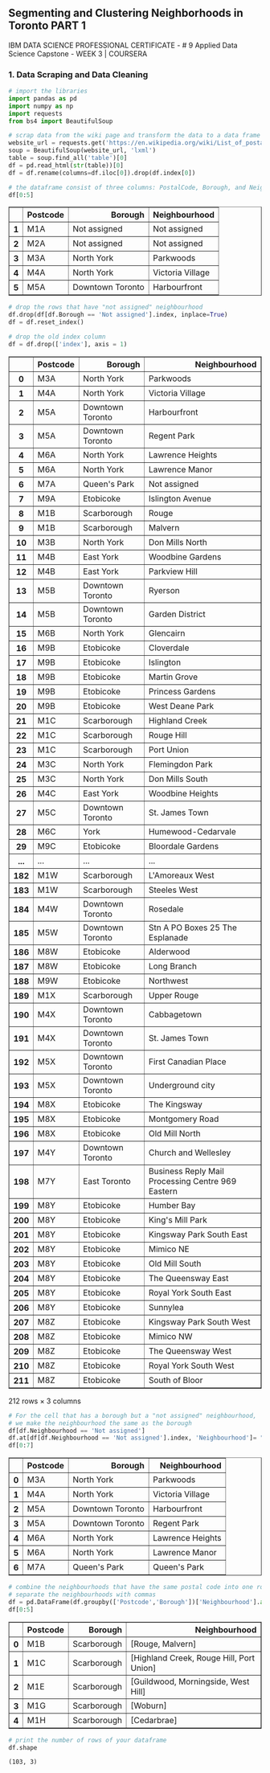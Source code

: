 
## Segmenting and Clustering Neighborhoods in Toronto PART 1

IBM DATA SCIENCE PROFESSIONAL CERTIFICATE - # 9 Applied Data Science Capstone - WEEK 3 | COURSERA

### 1. Data Scraping and Data Cleaning


```python
# import the libraries
import pandas as pd
import numpy as np
import requests
from bs4 import BeautifulSoup
```


```python
# scrap data from the wiki page and transform the data to a data frame
website_url = requests.get('https://en.wikipedia.org/wiki/List_of_postal_codes_of_Canada:_M').text
soup = BeautifulSoup(website_url, 'lxml')
table = soup.find_all('table')[0]
df = pd.read_html(str(table))[0]
df = df.rename(columns=df.iloc[0]).drop(df.index[0])
```


```python
# the dataframe consist of three columns: PostalCode, Borough, and Neighborhood
df[0:5]
```




<div>
<style scoped>
    .dataframe tbody tr th:only-of-type {
        vertical-align: middle;
    }

    .dataframe tbody tr th {
        vertical-align: top;
    }

    .dataframe thead th {
        text-align: right;
    }
</style>
<table border="1" class="dataframe">
  <thead>
    <tr style="text-align: right;">
      <th></th>
      <th>Postcode</th>
      <th>Borough</th>
      <th>Neighbourhood</th>
    </tr>
  </thead>
  <tbody>
    <tr>
      <th>1</th>
      <td>M1A</td>
      <td>Not assigned</td>
      <td>Not assigned</td>
    </tr>
    <tr>
      <th>2</th>
      <td>M2A</td>
      <td>Not assigned</td>
      <td>Not assigned</td>
    </tr>
    <tr>
      <th>3</th>
      <td>M3A</td>
      <td>North York</td>
      <td>Parkwoods</td>
    </tr>
    <tr>
      <th>4</th>
      <td>M4A</td>
      <td>North York</td>
      <td>Victoria Village</td>
    </tr>
    <tr>
      <th>5</th>
      <td>M5A</td>
      <td>Downtown Toronto</td>
      <td>Harbourfront</td>
    </tr>
  </tbody>
</table>
</div>




```python
# drop the rows that have "not assigned" neighbourhood
df.drop(df[df.Borough == 'Not assigned'].index, inplace=True)
df = df.reset_index()
```


```python
# drop the old index column
df = df.drop(['index'], axis = 1)
```




<div>
<style scoped>
    .dataframe tbody tr th:only-of-type {
        vertical-align: middle;
    }

    .dataframe tbody tr th {
        vertical-align: top;
    }

    .dataframe thead th {
        text-align: right;
    }
</style>
<table border="1" class="dataframe">
  <thead>
    <tr style="text-align: right;">
      <th></th>
      <th>Postcode</th>
      <th>Borough</th>
      <th>Neighbourhood</th>
    </tr>
  </thead>
  <tbody>
    <tr>
      <th>0</th>
      <td>M3A</td>
      <td>North York</td>
      <td>Parkwoods</td>
    </tr>
    <tr>
      <th>1</th>
      <td>M4A</td>
      <td>North York</td>
      <td>Victoria Village</td>
    </tr>
    <tr>
      <th>2</th>
      <td>M5A</td>
      <td>Downtown Toronto</td>
      <td>Harbourfront</td>
    </tr>
    <tr>
      <th>3</th>
      <td>M5A</td>
      <td>Downtown Toronto</td>
      <td>Regent Park</td>
    </tr>
    <tr>
      <th>4</th>
      <td>M6A</td>
      <td>North York</td>
      <td>Lawrence Heights</td>
    </tr>
    <tr>
      <th>5</th>
      <td>M6A</td>
      <td>North York</td>
      <td>Lawrence Manor</td>
    </tr>
    <tr>
      <th>6</th>
      <td>M7A</td>
      <td>Queen's Park</td>
      <td>Not assigned</td>
    </tr>
    <tr>
      <th>7</th>
      <td>M9A</td>
      <td>Etobicoke</td>
      <td>Islington Avenue</td>
    </tr>
    <tr>
      <th>8</th>
      <td>M1B</td>
      <td>Scarborough</td>
      <td>Rouge</td>
    </tr>
    <tr>
      <th>9</th>
      <td>M1B</td>
      <td>Scarborough</td>
      <td>Malvern</td>
    </tr>
    <tr>
      <th>10</th>
      <td>M3B</td>
      <td>North York</td>
      <td>Don Mills North</td>
    </tr>
    <tr>
      <th>11</th>
      <td>M4B</td>
      <td>East York</td>
      <td>Woodbine Gardens</td>
    </tr>
    <tr>
      <th>12</th>
      <td>M4B</td>
      <td>East York</td>
      <td>Parkview Hill</td>
    </tr>
    <tr>
      <th>13</th>
      <td>M5B</td>
      <td>Downtown Toronto</td>
      <td>Ryerson</td>
    </tr>
    <tr>
      <th>14</th>
      <td>M5B</td>
      <td>Downtown Toronto</td>
      <td>Garden District</td>
    </tr>
    <tr>
      <th>15</th>
      <td>M6B</td>
      <td>North York</td>
      <td>Glencairn</td>
    </tr>
    <tr>
      <th>16</th>
      <td>M9B</td>
      <td>Etobicoke</td>
      <td>Cloverdale</td>
    </tr>
    <tr>
      <th>17</th>
      <td>M9B</td>
      <td>Etobicoke</td>
      <td>Islington</td>
    </tr>
    <tr>
      <th>18</th>
      <td>M9B</td>
      <td>Etobicoke</td>
      <td>Martin Grove</td>
    </tr>
    <tr>
      <th>19</th>
      <td>M9B</td>
      <td>Etobicoke</td>
      <td>Princess Gardens</td>
    </tr>
    <tr>
      <th>20</th>
      <td>M9B</td>
      <td>Etobicoke</td>
      <td>West Deane Park</td>
    </tr>
    <tr>
      <th>21</th>
      <td>M1C</td>
      <td>Scarborough</td>
      <td>Highland Creek</td>
    </tr>
    <tr>
      <th>22</th>
      <td>M1C</td>
      <td>Scarborough</td>
      <td>Rouge Hill</td>
    </tr>
    <tr>
      <th>23</th>
      <td>M1C</td>
      <td>Scarborough</td>
      <td>Port Union</td>
    </tr>
    <tr>
      <th>24</th>
      <td>M3C</td>
      <td>North York</td>
      <td>Flemingdon Park</td>
    </tr>
    <tr>
      <th>25</th>
      <td>M3C</td>
      <td>North York</td>
      <td>Don Mills South</td>
    </tr>
    <tr>
      <th>26</th>
      <td>M4C</td>
      <td>East York</td>
      <td>Woodbine Heights</td>
    </tr>
    <tr>
      <th>27</th>
      <td>M5C</td>
      <td>Downtown Toronto</td>
      <td>St. James Town</td>
    </tr>
    <tr>
      <th>28</th>
      <td>M6C</td>
      <td>York</td>
      <td>Humewood-Cedarvale</td>
    </tr>
    <tr>
      <th>29</th>
      <td>M9C</td>
      <td>Etobicoke</td>
      <td>Bloordale Gardens</td>
    </tr>
    <tr>
      <th>...</th>
      <td>...</td>
      <td>...</td>
      <td>...</td>
    </tr>
    <tr>
      <th>182</th>
      <td>M1W</td>
      <td>Scarborough</td>
      <td>L'Amoreaux West</td>
    </tr>
    <tr>
      <th>183</th>
      <td>M1W</td>
      <td>Scarborough</td>
      <td>Steeles West</td>
    </tr>
    <tr>
      <th>184</th>
      <td>M4W</td>
      <td>Downtown Toronto</td>
      <td>Rosedale</td>
    </tr>
    <tr>
      <th>185</th>
      <td>M5W</td>
      <td>Downtown Toronto</td>
      <td>Stn A PO Boxes 25 The Esplanade</td>
    </tr>
    <tr>
      <th>186</th>
      <td>M8W</td>
      <td>Etobicoke</td>
      <td>Alderwood</td>
    </tr>
    <tr>
      <th>187</th>
      <td>M8W</td>
      <td>Etobicoke</td>
      <td>Long Branch</td>
    </tr>
    <tr>
      <th>188</th>
      <td>M9W</td>
      <td>Etobicoke</td>
      <td>Northwest</td>
    </tr>
    <tr>
      <th>189</th>
      <td>M1X</td>
      <td>Scarborough</td>
      <td>Upper Rouge</td>
    </tr>
    <tr>
      <th>190</th>
      <td>M4X</td>
      <td>Downtown Toronto</td>
      <td>Cabbagetown</td>
    </tr>
    <tr>
      <th>191</th>
      <td>M4X</td>
      <td>Downtown Toronto</td>
      <td>St. James Town</td>
    </tr>
    <tr>
      <th>192</th>
      <td>M5X</td>
      <td>Downtown Toronto</td>
      <td>First Canadian Place</td>
    </tr>
    <tr>
      <th>193</th>
      <td>M5X</td>
      <td>Downtown Toronto</td>
      <td>Underground city</td>
    </tr>
    <tr>
      <th>194</th>
      <td>M8X</td>
      <td>Etobicoke</td>
      <td>The Kingsway</td>
    </tr>
    <tr>
      <th>195</th>
      <td>M8X</td>
      <td>Etobicoke</td>
      <td>Montgomery Road</td>
    </tr>
    <tr>
      <th>196</th>
      <td>M8X</td>
      <td>Etobicoke</td>
      <td>Old Mill North</td>
    </tr>
    <tr>
      <th>197</th>
      <td>M4Y</td>
      <td>Downtown Toronto</td>
      <td>Church and Wellesley</td>
    </tr>
    <tr>
      <th>198</th>
      <td>M7Y</td>
      <td>East Toronto</td>
      <td>Business Reply Mail Processing Centre 969 Eastern</td>
    </tr>
    <tr>
      <th>199</th>
      <td>M8Y</td>
      <td>Etobicoke</td>
      <td>Humber Bay</td>
    </tr>
    <tr>
      <th>200</th>
      <td>M8Y</td>
      <td>Etobicoke</td>
      <td>King's Mill Park</td>
    </tr>
    <tr>
      <th>201</th>
      <td>M8Y</td>
      <td>Etobicoke</td>
      <td>Kingsway Park South East</td>
    </tr>
    <tr>
      <th>202</th>
      <td>M8Y</td>
      <td>Etobicoke</td>
      <td>Mimico NE</td>
    </tr>
    <tr>
      <th>203</th>
      <td>M8Y</td>
      <td>Etobicoke</td>
      <td>Old Mill South</td>
    </tr>
    <tr>
      <th>204</th>
      <td>M8Y</td>
      <td>Etobicoke</td>
      <td>The Queensway East</td>
    </tr>
    <tr>
      <th>205</th>
      <td>M8Y</td>
      <td>Etobicoke</td>
      <td>Royal York South East</td>
    </tr>
    <tr>
      <th>206</th>
      <td>M8Y</td>
      <td>Etobicoke</td>
      <td>Sunnylea</td>
    </tr>
    <tr>
      <th>207</th>
      <td>M8Z</td>
      <td>Etobicoke</td>
      <td>Kingsway Park South West</td>
    </tr>
    <tr>
      <th>208</th>
      <td>M8Z</td>
      <td>Etobicoke</td>
      <td>Mimico NW</td>
    </tr>
    <tr>
      <th>209</th>
      <td>M8Z</td>
      <td>Etobicoke</td>
      <td>The Queensway West</td>
    </tr>
    <tr>
      <th>210</th>
      <td>M8Z</td>
      <td>Etobicoke</td>
      <td>Royal York South West</td>
    </tr>
    <tr>
      <th>211</th>
      <td>M8Z</td>
      <td>Etobicoke</td>
      <td>South of Bloor</td>
    </tr>
  </tbody>
</table>
<p>212 rows × 3 columns</p>
</div>




```python
# For the cell that has a borough but a "not assigned" neighbourhood,
# we make the neighbourhood the same as the borough
df[df.Neighbourhood == 'Not assigned']
df.at[df[df.Neighbourhood == 'Not assigned'].index, 'Neighbourhood']= "Queen's Park"
df[0:7]
```




<div>
<style scoped>
    .dataframe tbody tr th:only-of-type {
        vertical-align: middle;
    }

    .dataframe tbody tr th {
        vertical-align: top;
    }

    .dataframe thead th {
        text-align: right;
    }
</style>
<table border="1" class="dataframe">
  <thead>
    <tr style="text-align: right;">
      <th></th>
      <th>Postcode</th>
      <th>Borough</th>
      <th>Neighbourhood</th>
    </tr>
  </thead>
  <tbody>
    <tr>
      <th>0</th>
      <td>M3A</td>
      <td>North York</td>
      <td>Parkwoods</td>
    </tr>
    <tr>
      <th>1</th>
      <td>M4A</td>
      <td>North York</td>
      <td>Victoria Village</td>
    </tr>
    <tr>
      <th>2</th>
      <td>M5A</td>
      <td>Downtown Toronto</td>
      <td>Harbourfront</td>
    </tr>
    <tr>
      <th>3</th>
      <td>M5A</td>
      <td>Downtown Toronto</td>
      <td>Regent Park</td>
    </tr>
    <tr>
      <th>4</th>
      <td>M6A</td>
      <td>North York</td>
      <td>Lawrence Heights</td>
    </tr>
    <tr>
      <th>5</th>
      <td>M6A</td>
      <td>North York</td>
      <td>Lawrence Manor</td>
    </tr>
    <tr>
      <th>6</th>
      <td>M7A</td>
      <td>Queen's Park</td>
      <td>Queen's Park</td>
    </tr>
  </tbody>
</table>
</div>




```python
# combine the neighbourhoods that have the same postal code into one row
# separate the neighbourhoods with commas
df = pd.DataFrame(df.groupby(['Postcode','Borough'])['Neighbourhood'].apply(list)).reset_index()
df[0:5]
```




<div>
<style scoped>
    .dataframe tbody tr th:only-of-type {
        vertical-align: middle;
    }

    .dataframe tbody tr th {
        vertical-align: top;
    }

    .dataframe thead th {
        text-align: right;
    }
</style>
<table border="1" class="dataframe">
  <thead>
    <tr style="text-align: right;">
      <th></th>
      <th>Postcode</th>
      <th>Borough</th>
      <th>Neighbourhood</th>
    </tr>
  </thead>
  <tbody>
    <tr>
      <th>0</th>
      <td>M1B</td>
      <td>Scarborough</td>
      <td>[Rouge, Malvern]</td>
    </tr>
    <tr>
      <th>1</th>
      <td>M1C</td>
      <td>Scarborough</td>
      <td>[Highland Creek, Rouge Hill, Port Union]</td>
    </tr>
    <tr>
      <th>2</th>
      <td>M1E</td>
      <td>Scarborough</td>
      <td>[Guildwood, Morningside, West Hill]</td>
    </tr>
    <tr>
      <th>3</th>
      <td>M1G</td>
      <td>Scarborough</td>
      <td>[Woburn]</td>
    </tr>
    <tr>
      <th>4</th>
      <td>M1H</td>
      <td>Scarborough</td>
      <td>[Cedarbrae]</td>
    </tr>
  </tbody>
</table>
</div>




```python
# print the number of rows of your dataframe
df.shape
```




    (103, 3)




```python

```
